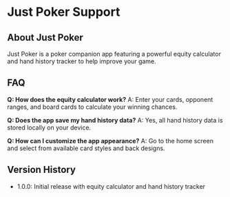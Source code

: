 # Just Poker Support

## About Just Poker
Just Poker is a poker companion app featuring a powerful equity calculator and hand history tracker to help improve your game.

## FAQ
**Q: How does the equity calculator work?**
A: Enter your cards, opponent ranges, and board cards to calculate your winning chances.

**Q: Does the app save my hand history data?**
A: Yes, all hand history data is stored locally on your device.

**Q: How can I customize the app appearance?**
A: Go to the home screen and select from available card styles and back designs.

## Version History
- 1.0.0: Initial release with equity calculator and hand history tracker
